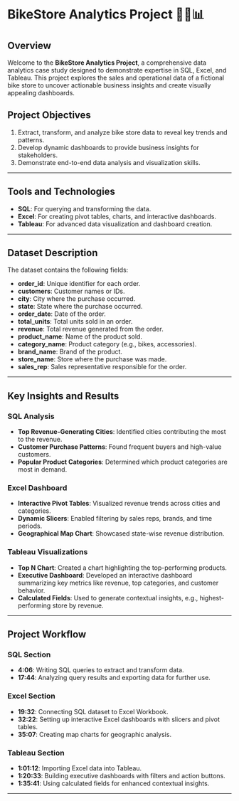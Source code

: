# BikeStore Analytics Project 🚴‍♂️📊

## Overview
Welcome to the **BikeStore Analytics Project**, a comprehensive data analytics case study designed to demonstrate expertise in SQL, Excel, and Tableau. This project explores the sales and operational data of a fictional bike store to uncover actionable business insights and create visually appealing dashboards.

## Project Objectives
1. Extract, transform, and analyze bike store data to reveal key trends and patterns.
2. Develop dynamic dashboards to provide business insights for stakeholders.
3. Demonstrate end-to-end data analysis and visualization skills.

---

## Tools and Technologies
- **SQL**: For querying and transforming the data.
- **Excel**: For creating pivot tables, charts, and interactive dashboards.
- **Tableau**: For advanced data visualization and dashboard creation.

---

## Dataset Description
The dataset contains the following fields:
- **order_id**: Unique identifier for each order.
- **customers**: Customer names or IDs.
- **city**: City where the purchase occurred.
- **state**: State where the purchase occurred.
- **order_date**: Date of the order.
- **total_units**: Total units sold in an order.
- **revenue**: Total revenue generated from the order.
- **product_name**: Name of the product sold.
- **category_name**: Product category (e.g., bikes, accessories).
- **brand_name**: Brand of the product.
- **store_name**: Store where the purchase was made.
- **sales_rep**: Sales representative responsible for the order.

---

## Key Insights and Results
### SQL Analysis
- **Top Revenue-Generating Cities**: Identified cities contributing the most to the revenue.
- **Customer Purchase Patterns**: Found frequent buyers and high-value customers.
- **Popular Product Categories**: Determined which product categories are most in demand.

### Excel Dashboard
- **Interactive Pivot Tables**: Visualized revenue trends across cities and categories.
- **Dynamic Slicers**: Enabled filtering by sales reps, brands, and time periods.
- **Geographical Map Chart**: Showcased state-wise revenue distribution.

### Tableau Visualizations
- **Top N Chart**: Created a chart highlighting the top-performing products.
- **Executive Dashboard**: Developed an interactive dashboard summarizing key metrics like revenue, top categories, and customer behavior.
- **Calculated Fields**: Used to generate contextual insights, e.g., highest-performing store by revenue.

---

## Project Workflow
### SQL Section
- **4:06**: Writing SQL queries to extract and transform data.
- **17:44**: Analyzing query results and exporting data for further use.

### Excel Section
- **19:32**: Connecting SQL dataset to Excel Workbook.
- **32:22**: Setting up interactive Excel dashboards with slicers and pivot tables.
- **35:07**: Creating map charts for geographic analysis.

### Tableau Section
- **1:01:12**: Importing Excel data into Tableau.
- **1:20:33**: Building executive dashboards with filters and action buttons.
- **1:35:41**: Using calculated fields for enhanced contextual insights.

---
